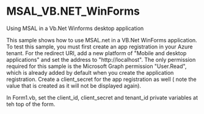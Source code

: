 # MSAL_VB.NET_WinForms
Using MSAL in a Vb.Net Winforms desktop application

This sample shows how to use MSAL.net in a VB.Net WinForms application.  To test this sample, you must first create an app registration in your Azure tenant.  For the redirect URI,
add a new platform of "Mobile and desktop applications" and set the address to "http://localhost".  The only permission required for this sample is the Microsoft Graph permission
"User.Read", which is already added by default when you create the application registration.  Create a client_secret for the app registration as well ( note the value that is
created as it will not be displayed again).

In Form1.vb, set the client_id, client_secret and tenant_id private variables at teh top of the form.

